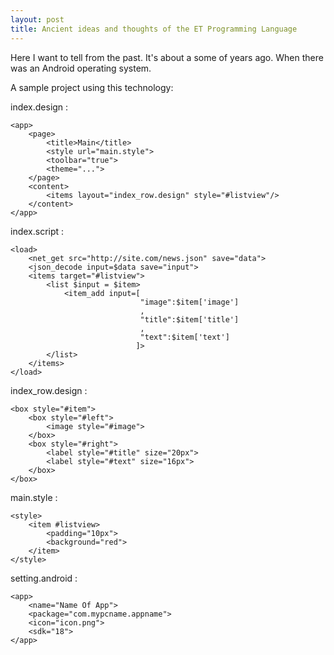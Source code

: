 ```yaml
---
layout: post
title: Ancient ideas and thoughts of the ET Programming Language
---
```


Here I want to tell from the past.
It's about a some of years ago.
When there was an Android operating system.

A sample project using this technology:


index.design :
```
<app>
	<page>
		<title>Main</title>
		<style url="main.style">
		<toolbar="true">
		<theme="...">
	</page>
	<content>
		<items layout="index_row.design" style="#listview"/>
	</content>
</app>
```

index.script :
```
<load>
	<net_get src="http://site.com/news.json" save="data">
	<json_decode input=$data save="input">
	<items target="#listview">
		<list $input = $item>
			<item_add input=[
							 "image":$item['image']
							 ,
							 "title":$item['title']
							 ,
							 "text":$item['text']
							]>
		</list>
	</items>
</load>
```

index_row.design :
```
<box style="#item">
	<box style="#left">
		<image style="#image">
	</box>
	<box style="#right">
		<label style="#title" size="20px">
		<label style="#text" size="16px">
	</box>
</box>
```



main.style :
```
<style>
	<item #listview>
		<padding="10px">
		<background="red">
	</item>
</style>
```


setting.android :
```
<app>
	<name="Name Of App">
	<package="com.mypcname.appname">
	<icon="icon.png">
	<sdk="18">
</app>
```


